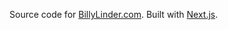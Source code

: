 Source code for [BillyLinder.com](https://billylinder.com). Built with [Next.js](https://nextjs.org/).
